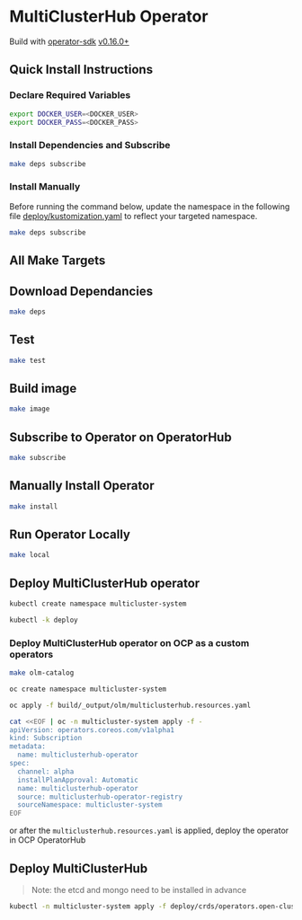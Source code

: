 # MultiClusterHub Operator

Build with [operator-sdk](https://github.com/operator-framework/operator-sdk) [v0.16.0+](https://github.com/operator-framework/operator-sdk/releases)

## Quick Install Instructions

### Declare Required Variables

```bash
export DOCKER_USER=<DOCKER_USER>
export DOCKER_PASS=<DOCKER_PASS>
```

### Install Dependencies and Subscribe

```bash
make deps subscribe
```

### Install Manually

Before running the command below, update the namespace in the following file [deploy/kustomization.yaml](deploy/kustomization.yaml) to reflect your targeted namespace.

```bash
make deps subscribe
```

## All Make Targets

## Download Dependancies

```bash
make deps
```

## Test

```bash
make test
```

## Build image

```bash
make image
```

## Subscribe to Operator on OperatorHub

```bash
make subscribe
```

## Manually Install Operator

```bash
make install
```

## Run Operator Locally

```bash
make local
```

## Deploy MultiClusterHub operator

```bash
kubectl create namespace multicluster-system

kubectl -k deploy
```

### Deploy MultiClusterHub operator on OCP as a custom operators

```bash
make olm-catalog

oc create namespace multicluster-system

oc apply -f build/_output/olm/multiclusterhub.resources.yaml

cat <<EOF | oc -n multicluster-system apply -f -
apiVersion: operators.coreos.com/v1alpha1
kind: Subscription
metadata:
  name: multiclusterhub-operator
spec:
  channel: alpha
  installPlanApproval: Automatic
  name: multiclusterhub-operator
  source: multiclusterhub-operator-registry
  sourceNamespace: multicluster-system
EOF
```

or after the `multiclusterhub.resources.yaml` is applied, deploy the operator in OCP OperatorHub

## Deploy MultiClusterHub

> Note: the etcd and mongo need to be installed in advance

```bash
kubectl -n multicluster-system apply -f deploy/crds/operators.open-cluster-management.io_v1beta1_multiclusterhub_cr.yaml
```
